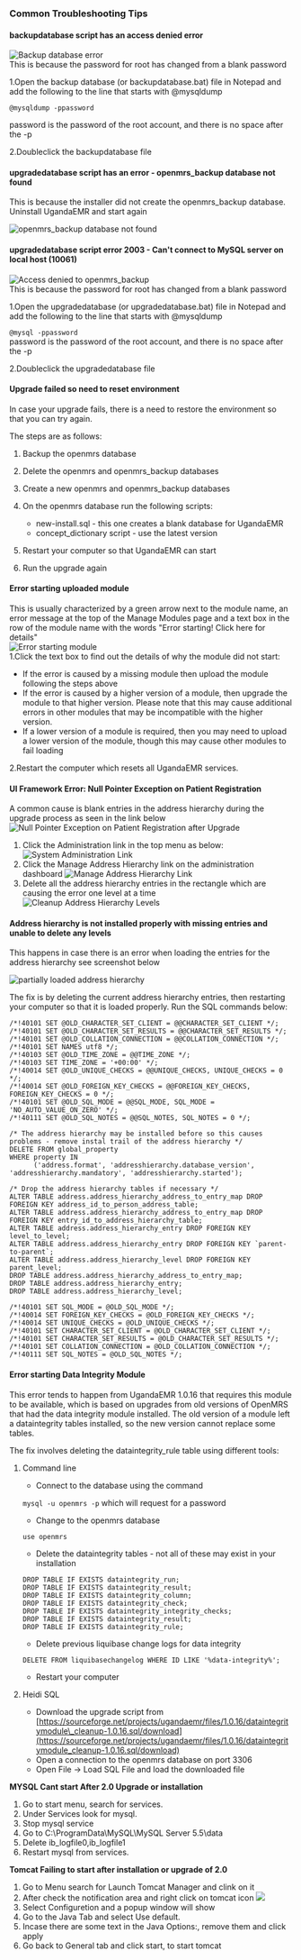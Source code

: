 ### Common Troubleshooting Tips

#### backupdatabase script has an access denied error

![Backup database error](images/upgrade/upgrade_backup_database_error.png)  
This is because the password for root has changed from a blank password

1.Open the backup database \(or backupdatabase.bat\) file in Notepad and add the following to the line that starts with @mysqldump

`@mysqldump -ppassword`

password is the password of the root account, and there is no space after the -p

2.Doubleclick the backupdatabase file

#### upgradedatabase script has an error - openmrs\_backup database not found

This is because the installer did not create the openmrs\_backup database. Uninstall UgandaEMR and start again

![openmrs\_backup database not found](/images/upgrade/upgrade_error_openmrs_backup_not_found.png)

#### upgradedatabase script error 2003 - Can't connect to MySQL server on local host \(10061\)

![Access denied to openmrs\_backup](/images/upgrade/upgrade_access_denied_to_openmrs_backup.png)  
This is because the password for root has changed from a blank password

1.Open the upgradedatabase \(or upgradedatabase.bat\) file in Notepad and add the following to the line that starts with @mysqldump

`@mysql -ppassword`  
password is the password of the root account, and there is no space after the -p

2.Doubleclick the upgradedatabase file

#### Upgrade failed so need to reset environment

In case your upgrade fails, there is a need to restore the environment so that you can try again.

The steps are as follows:

1. Backup the openmrs database 
2. Delete the openmrs and openmrs\_backup databases
3. Create a new openmrs and openmrs\_backup databases
4. On the openmrs database run the following scripts:

   * new-install.sql - this one creates a blank database for UgandaEMR 
   * concept\_dictionary script - use the latest version  

5. Restart your computer so that UgandaEMR can start

6. Run the upgrade again

#### Error starting uploaded module

This is usually characterized by a green arrow next to the module name, an error message at the top of the Manage Modules page and a text box in the row of the module name with the words "Error starting! Click here for details"  
![Error starting module](/images/error_starting_module.png)  
1.Click the text box to find out the details of why the module did not start:

* If the error is caused by a missing module then upload the module following the steps above
* If the error is caused by a higher version of a module, then upgrade the module to that higher version. Please note that this may cause additional errors in other modules that may be incompatible with the higher version.
* If a lower version of a module is required, then you may need to upload a lower version of the module, though this may cause other modules to fail loading

2.Restart the computer which resets all UgandaEMR services.

#### UI Framework Error: Null Pointer Exception on Patient Registration

A common cause is blank entries in the address hierarchy during the upgrade process as seen in the link below  
![Null Pointer Exception on Patient Registration after Upgrade](/assets/upgrade_error_patient_reg_null_pointer.png)

1. Click the Administration link in the top menu as below:
   ![System Administration Link](/assets/upgrade_error_patient_reg_null_pointer_administration_link.png)
2. Click the Manage Address Hierarchy link on the administration dashboard
   ![Manage Address Hierarchy Link](/assets/manage_address_hierarchy_link.png)
3. Delete all the address hierarchy entries in the rectangle which are causing the error one level at a time 
   ![Cleanup Address Hierarchy Levels](/assets/cleanup_address_hierarchy_level.png)

#### Address hierarchy is not installed properly with missing entries and unable to delete any levels 
This happens in case there is an error when loading the entries for the address hierarchy see screenshot below 

![partially loaded address hierarchy](/assets/address_hierarchy_partially_loaded.jpeg)

The fix is by deleting the current address hierarchy entries, then restarting your computer so that it is loaded properly. Run the SQL commands below: 

```
/*!40101 SET @OLD_CHARACTER_SET_CLIENT = @@CHARACTER_SET_CLIENT */;
/*!40101 SET @OLD_CHARACTER_SET_RESULTS = @@CHARACTER_SET_RESULTS */;
/*!40101 SET @OLD_COLLATION_CONNECTION = @@COLLATION_CONNECTION */;
/*!40101 SET NAMES utf8 */;
/*!40103 SET @OLD_TIME_ZONE = @@TIME_ZONE */;
/*!40103 SET TIME_ZONE = '+00:00' */;
/*!40014 SET @OLD_UNIQUE_CHECKS = @@UNIQUE_CHECKS, UNIQUE_CHECKS = 0 */;
/*!40014 SET @OLD_FOREIGN_KEY_CHECKS = @@FOREIGN_KEY_CHECKS, FOREIGN_KEY_CHECKS = 0 */;
/*!40101 SET @OLD_SQL_MODE = @@SQL_MODE, SQL_MODE = 'NO_AUTO_VALUE_ON_ZERO' */;
/*!40111 SET @OLD_SQL_NOTES = @@SQL_NOTES, SQL_NOTES = 0 */;

/* The address hierarchy may be installed before so this causes problems - remove instal trail of the address hierarchy */
DELETE FROM global_property
WHERE property IN
      ('address.format', 'addresshierarchy.database_version', 'addresshierarchy.mandatory', 'addresshierarchy.started');

/* Drop the address hierarchy tables if necessary */
ALTER TABLE address.address_hierarchy_address_to_entry_map DROP FOREIGN KEY address_id_to_person_address_table;
ALTER TABLE address.address_hierarchy_address_to_entry_map DROP FOREIGN KEY entry_id_to_address_hierarchy_table;
ALTER TABLE address.address_hierarchy_entry DROP FOREIGN KEY level_to_level;
ALTER TABLE address.address_hierarchy_entry DROP FOREIGN KEY `parent-to-parent`;
ALTER TABLE address.address_hierarchy_level DROP FOREIGN KEY parent_level;
DROP TABLE address.address_hierarchy_address_to_entry_map;
DROP TABLE address.address_hierarchy_entry;
DROP TABLE address.address_hierarchy_level;

/*!40101 SET SQL_MODE = @OLD_SQL_MODE */;
/*!40014 SET FOREIGN_KEY_CHECKS = @OLD_FOREIGN_KEY_CHECKS */;
/*!40014 SET UNIQUE_CHECKS = @OLD_UNIQUE_CHECKS */;
/*!40101 SET CHARACTER_SET_CLIENT = @OLD_CHARACTER_SET_CLIENT */;
/*!40101 SET CHARACTER_SET_RESULTS = @OLD_CHARACTER_SET_RESULTS */;
/*!40101 SET COLLATION_CONNECTION = @OLD_COLLATION_CONNECTION */;
/*!40111 SET SQL_NOTES = @OLD_SQL_NOTES */;
```



#### Error starting Data Integrity Module

This error tends to happen from UgandaEMR 1.0.16 that requires this module to be available, which is based on upgrades from old versions of OpenMRS that had the data integrity module installed. The old version of a module left a dataintegrity tables installed, so the new version cannot replace some tables.

The fix involves deleting the dataintegrity\_rule table using different tools:

1. Command line

   * Connect to the database using the command 

   `mysql -u openmrs -p` which will request for a password

   * Change to the openmrs database 

   `use openmrs`

   * Delete the dataintegrity tables - not all of these may exist in your installation 

   `DROP TABLE IF EXISTS dataintegrity_run;`  
   `DROP TABLE IF EXISTS dataintegrity_result;`  
   `DROP TABLE IF EXISTS dataintegrity_column;`  
   `DROP TABLE IF EXISTS dataintegrity_check;`  
   `DROP TABLE IF EXISTS dataintegrity_integrity_checks;`  
   `DROP TABLE IF EXISTS dataintegrity_result;`  
   `DROP TABLE IF EXISTS dataintegrity_rule;`

   * Delete previous liquibase change logs for data integrity

   `DELETE FROM liquibasechangelog WHERE ID LIKE '%data-integrity%';`

   * Restart your computer 

2. Heidi SQL

   * Download the upgrade script from [https://sourceforge.net/projects/ugandaemr/files/1.0.16/dataintegritymodule\_cleanup-1.0.16.sql/download](https://sourceforge.net/projects/ugandaemr/files/1.0.16/dataintegritymodule_cleanup-1.0.16.sql/download)
   * Open a connection to the openmrs database on port 3306
   * Open File -&gt; Load SQL File and load the downloaded file 

**MYSQL Cant start After 2.0 Upgrade or installation**

1. Go to start menu, search for services.
2. Under Services look for mysql.
3. Stop mysql service
4. Go to C:\ProgramData\MySQL\MySQL Server 5.5\data
5. Delete ib\_logfile0,ib\_logfile1
6. Restart mysql from services.

**Tomcat Failing to start after installation or upgrade of 2.0**

1. Go to Menu search for Launch Tomcat Manager and clink on it
2. After check the notification area and right click on tomcat icon ![](/images/installer/windows_notification.png)
3. Select Configuretion and a popup window will show
4. Go to the Java Tab  and select Use default.
5. Incase there are some text in the Java Options:, remove them and click apply
6. Go back to General tab and click start, to start tomcat



